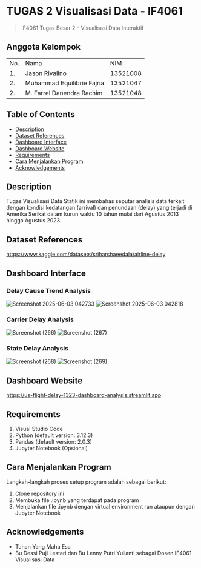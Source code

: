 # TUGAS 2 Visualisasi Data - IF4061
> IF4061 Tugas Besar 2 - Visualisasi Data Interaktif

## Anggota Kelompok
<table>
    <tr>
        <td>No.</td>
        <td>Nama</td>
        <td>NIM</td>
    </tr>
    <tr>
        <td>1.</td>
        <td>Jason Rivalino</td>
        <td>13521008</td>
    </tr>
    <tr>
        <td>2.</td>
        <td>Muhammad Equilibrie Fajria</td>
        <td>13521047</td>
    </tr>
    <tr>
        <td>2.</td>
        <td>M. Farrel Danendra Rachim</td>
        <td>13521048</td>
    </tr>
</table>

## Table of Contents
* [Description](#description)
* [Dataset References](#dataset-references)
* [Dashboard Interface](#dashboard-interface)
* [Dashboard Website](#dashboard-website)
* [Requirements](#requirements)
* [Cara Menjalankan Program](#cara-menjalankan-program)
* [Acknowledgements](#acknowledgements)

## Description
Tugas Visualisasi Data Statik ini membahas seputar analisis data terkait dengan kondisi kedatangan (arrival) dan penundaan (delay) yang terjadi di Amerika Serikat dalam kurun waktu 10 tahun mulai dari Agustus 2013 hingga Agustus 2023.

## Dataset References
https://www.kaggle.com/datasets/sriharshaeedala/airline-delay

## Dashboard Interface
### Delay Cause Trend Analysis
![Screenshot 2025-06-03 042733](https://github.com/user-attachments/assets/0eac8ea3-1e69-4f80-bf67-72a5a579203f)
![Screenshot 2025-06-03 042818](https://github.com/user-attachments/assets/e51b1270-2b2a-41c6-b829-0a5a04ea30f9)

### Carrier Delay Analysis
![Screenshot (266)](https://github.com/user-attachments/assets/7fb0290b-7148-4f04-b87f-f687d2ac14c8)
![Screenshot (267)](https://github.com/user-attachments/assets/6496b3d2-cc6f-46de-a738-10b491397c98)

### State Delay Analysis
![Screenshot (268)](https://github.com/user-attachments/assets/e2b7998f-cca1-4104-9a8f-f308d6f8e4a2)
![Screenshot (269)](https://github.com/user-attachments/assets/2de435c4-4aa2-4a83-8b7e-75ce97d0b78d)

## Dashboard Website
https://us-flight-delay-1323-dashboard-analysis.streamlit.app

## Requirements
1. Visual Studio Code
2. Python (default version: 3.12.3)
3. Pandas (default version: 2.0.3)
4. Jupyter Notebook (Opsional)

## Cara Menjalankan Program
Langkah-langkah proses setup program adalah sebagai berikut:
1. Clone repository ini
2. Membuka file .ipynb yang terdapat pada program
3. Menjalankan file .ipynb dengan virtual environment run ataupun dengan Jupyter Notebook

## Acknowledgements
- Tuhan Yang Maha Esa
- Bu Dessi Puji Lestari dan Bu Lenny Putri Yulianti sebagai Dosen IF4061 Visualisasi Data
